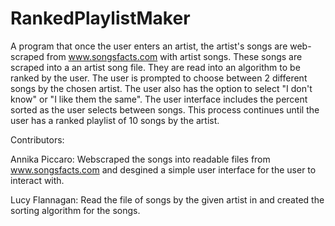 # RankedPlaylistMaker
A program that once the user enters an artist, the artist's songs are web-scraped from www.songsfacts.com with artist songs. 
These songs are scraped into a an artist song file. They are read into an algorithm to be ranked by the user. 
The user is prompted to choose between 2 different songs by the chosen artist. 
The user also has the option to select "I don't know" or "I like them the same".
The user interface includes the percent sorted as the user selects between songs.
This process continues until the user has a ranked playlist of 10 songs by the artist.

Contributors:

Annika Piccaro: 
Webscraped the songs into readable files from www.songsfacts.com and 
desgined a simple user interface for the user to interact with.

Lucy Flannagan: 
Read the file of songs by the given artist in
and created the sorting algorithm for the songs.
